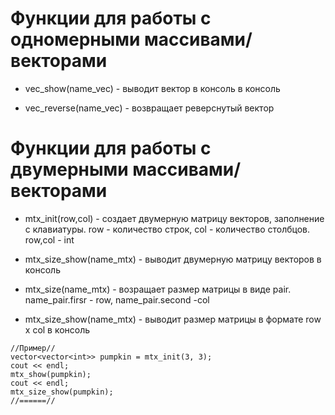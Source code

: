 # Функции для работы с одномерными массивами/векторами


- vec_show(name_vec) - выводит вектор в консоль  в консоль

- vec_reverse(name_vec) - возвращает реверснутый вектор

# Функции для работы с двумерными массивами/векторами

- mtx_init(row,col) - создает двумерную матрицу векторов, заполнение с клавиатуры. row - количество строк, col - количество столбцов. row,col - int

- mtx_size_show(name_mtx) - выводит двумерную матрицу векторов в консоль

- mtx_size(name_mtx) - возращает размер матрицы в виде pair. name_pair.firsr - row, name_pair.second -col

- mtx_size_show(name_mtx) - выводит размер матрицы в формате row x col в консоль

```
//Пример//
vector<vector<int>> pumpkin = mtx_init(3, 3);
cout << endl;
mtx_show(pumpkin);
cout << endl;
mtx_size_show(pumpkin);
//======//
```
